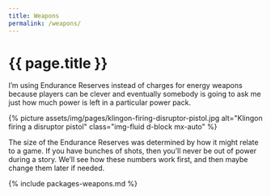 ```yaml
---
title: Weapons
permalink: /weapons/
---
```


# {{ page.title }}

<p class="lead">I’m using Endurance Reserves instead of charges for energy weapons because players can be clever and eventually somebody is going to ask me just how much power is left in a particular power pack.</p>

{% picture assets/img/pages/klingon-firing-disruptor-pistol.jpg alt="Klingon firing a disruptor pistol" class="img-fluid d-block mx-auto" %}

The size of the Endurance Reserves was determined by how it might relate to a game. If you have bunches of shots, then you’ll never be out of power during a story. We’ll see how these numbers work first, and then maybe change them later if needed.

{% include packages-weapons.md %}